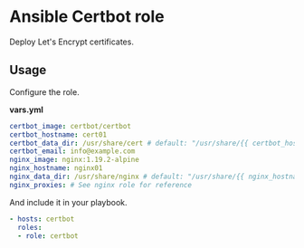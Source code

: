 # Ansible Certbot role

Deploy Let's Encrypt certificates.

## Usage

Configure the role.

**vars.yml**

```yml
certbot_image: certbot/certbot
certbot_hostname: cert01
certbot_data_dir: /usr/share/cert # default: "/usr/share/{{ certbot_hostname }}"
certbot_email: info@example.com
nginx_image: nginx:1.19.2-alpine
nginx_hostname: nginx01
nginx_data_dir: /usr/share/nginx # default: "/usr/share/{{ nginx_hostname }}"
nginx_proxies: # See nginx role for reference
```

And include it in your playbook.

```yml
- hosts: certbot
  roles:
  - role: certbot
```
